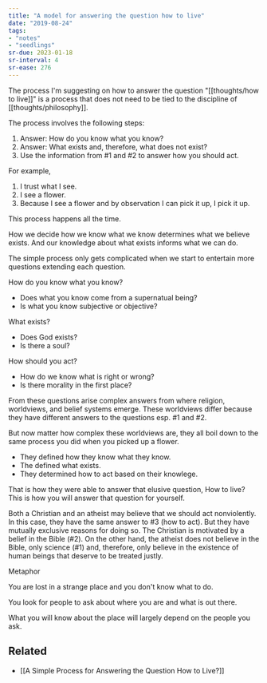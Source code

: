 ```yaml
---
title: "A model for answering the question how to live"
date: "2019-08-24"
tags:
- "notes"
- "seedlings"
sr-due: 2023-01-18
sr-interval: 4
sr-ease: 276
---
```


The process I'm suggesting on how to answer the question "[[thoughts/how to live]]" is a process that does not need to be tied to the discipline of [[thoughts/philosophy]].

The process involves the following steps:
1. Answer: How do you know what you know?
2. Answer: What exists and, therefore, what does not exist?
3. Use the information from #1 and #2 to answer how you should act.

For example,
1. I trust what I see.
2. I see a flower.
3. Because I see a flower and by observation I can pick it up, I pick it up.

This process happens all the time.

How we decide how we know what we know determines what we believe exists. And our knowledge about what exists informs what we can do.

The simple process only gets complicated when we start to entertain more questions extending each question.

How do you know what you know?
- Does what you know come from a supernatual being?
- Is what you know subjective or objective?

What exists?
- Does God exists?
- Is there a soul?

How should you act?
- How do we know what is right or wrong?
- Is there morality in the first place?

From these questions arise complex answers from where religion, worldviews, and belief systems emerge. These worldviews differ because they have different answers to the questions esp. #1 and #2.

But now matter how complex these worldviews are, they all boil down to the same process you did when you picked up a flower.
- They defined how they know what they know.
- The defined what exists.
- They determined how to act based on their knowlege.

That is how they were able to answer that elusive question, How to live? This is how you will answer that question for yourself.

Both a Christian and an atheist may believe that we should act nonviolently. In this case, they have the same answer to #3 (how to act). But they have mutually exclusive reasons for doing so. The Christian is motivated by a belief in the Bible (#2). On the other hand, the atheist does not believe in the Bible, only science (#1) and, therefore, only believe in the existence of human beings that deserve to be treated justly.

Metaphor

You are lost in a strange place and you don't know what to do.

You look for people to ask about where you are and what is out there.

What you will know about the place will largely depend on the people you ask.

## Related

- [[A Simple Process for Answering the Question How to Live?]]
